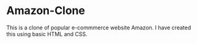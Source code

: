 # Amazon-Clone

This is a clone of popular e-commmerce website Amazon.
I have created this using basic HTML and CSS.
